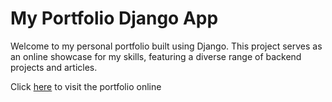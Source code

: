 # My Portfolio Django App

Welcome to my personal portfolio built using Django. This project serves as an online 
showcase for my skills, featuring a diverse range of backend projects and articles. 

Click [here](http://senai.pythonanywhere.com/portfolio) to visit the portfolio online
